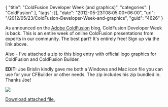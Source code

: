 {
	"title": "ColdFusion Developer Week (and graphics)",
	"categories": [
		"ColdFusion"
	],
	"tags": [],
	"date": "2012-05-23T08:05:00+06:00",
	"url": "/2012/05/23/ColdFusion-Developer-Week-and-graphics",
	"guid": "4626"
}

As announced on the <a href="http://blogs.coldfusion.com/post.cfm/coldfusion-developer-week-is-back-4th-and-8th-june-2012">Adobe ColdFusion</a> blog, ColdFusion Developer Week is back. This is an entire week of online ColdFusion presentations from experts in our community. The best part? It's entirely free! Sign up via the link above. 

Also - I've attached a zip to this blog entry with official logo graphics for ColdFusion and ColdFusion Builder. 

<b>EDIT:</b> Joe Brislin kindly gave me both a Windows and Mac icon file you can use for your CFBuilder or other needs. The zip includes his zip bundled in. Thanks Joe!

<img src="http://www.raymondcamden.com/images/cf_app_512.png" /><p><a href='enclosures/C%3A%5Chosts%5C2012%2Eraymondcamden%2Ecom%5Cenclosures%2Fcfresources1%2Ezip'>Download attached file.</a></p>